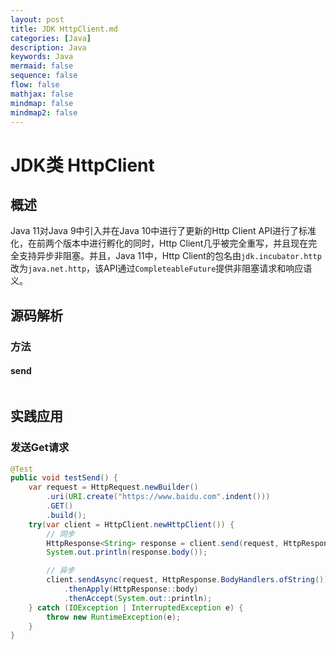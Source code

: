 ```yaml
---
layout: post
title: JDK HttpClient.md
categories: [Java]
description: Java
keywords: Java
mermaid: false
sequence: false
flow: false
mathjax: false
mindmap: false
mindmap2: false
---
```

# JDK类 HttpClient

## 概述

Java 11对Java 9中引入并在Java 10中进行了更新的Http Client API进行了标准化，在前两个版本中进行孵化的同时，Http Client几乎被完全重写，并且现在完全支持异步非阻塞。并且，Java 11中，Http Client的包名由`jdk.incubator.http`改为`java.net.http`，该API通过`CompleteableFuture`提供非阻塞请求和响应语义。



## 源码解析

### 方法

#### send

```

```



## 实践应用

### 发送Get请求

```java
@Test
public void testSend() {
    var request = HttpRequest.newBuilder()
        .uri(URI.create("https://www.baidu.com".indent()))
        .GET()
        .build();
    try(var client = HttpClient.newHttpClient()) {
        // 同步
        HttpResponse<String> response = client.send(request, HttpResponse.BodyHandlers.ofString());
        System.out.println(response.body());

        // 异步
        client.sendAsync(request, HttpResponse.BodyHandlers.ofString())
            .thenApply(HttpResponse::body)
            .thenAccept(System.out::println);
    } catch (IOException | InterruptedException e) {
        throw new RuntimeException(e);
    }
}
```
